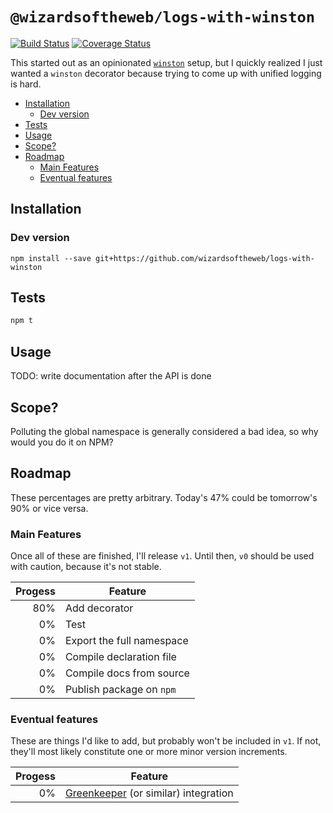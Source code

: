 # `@wizardsoftheweb/logs-with-winston`

[![Build Status](https://travis-ci.org/wizardsoftheweb/logs-with-winston.svg?branch=master)](https://travis-ci.org/wizardsoftheweb/logs-with-winston) [![Coverage Status](https://coveralls.io/repos/github/wizardsoftheweb/logs-with-winston/badge.svg?branch=master)](https://coveralls.io/github/wizardsoftheweb/logs-with-winston?branch=master)

This started out as an opinionated [`winston`](https://github.com/winstonjs/winston) setup, but I quickly realized I just wanted a `winston` decorator because trying to come up with unified logging is hard.

<!-- MarkdownTOC -->

- [Installation](#installation)
    - [Dev version](#devversion)
- [Tests](#tests)
- [Usage](#usage)
- [Scope?](#scope)
- [Roadmap](#roadmap)
    - [Main Features](#mainfeatures)
    - [Eventual features](#eventualfeatures)

<!-- /MarkdownTOC -->


## Installation

<!--
```bash
npm install @wizardsoftheweb/logs-with-winston
```
-->

### Dev version

```
npm install --save git+https://github.com/wizardsoftheweb/logs-with-winston
```

## Tests

```bash
npm t
```

## Usage

TODO: write documentation after the API is done


## Scope?

Polluting the global namespace is generally considered a bad idea, so why would you do it on NPM?

## Roadmap

These percentages are pretty arbitrary. Today's 47% could be tomorrow's 90% or vice versa.

### Main Features

Once all of these are finished, I'll release `v1`. Until then, `v0` should be used with caution, because it's not stable.

| Progess | Feature |
| ------: | ------- |
|     80% | Add decorator |
|      0% | Test |
|      0% | Export the full namespace |
|      0% | Compile declaration file |
|      0% | Compile docs from source |
|      0% | Publish package on `npm` |

### Eventual features

These are things I'd like to add, but probably won't be included in `v1`. If not, they'll most likely constitute one or more minor version increments.

| Progess | Feature |
| ------: | ------- |
|      0% | [Greenkeeper](https://greenkeeper.io/) (or similar) integration |
